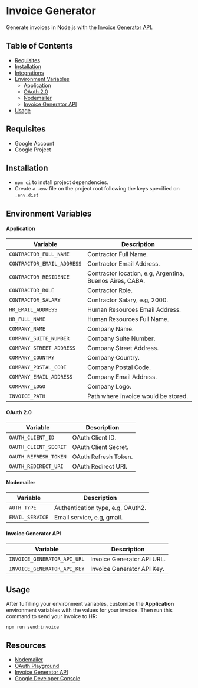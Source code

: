 Invoice Generator
========

Generate invoices in Node.js with the [Invoice Generator API](https://invoice-generator.com).

## Table of Contents

- [Requisites](#requisites)
- [Installation](#installation)
- [Integrations](#integrations)
- [Environment Variables](#environment-variables)
  - [Application](#application)
  - [OAuth 2.0](#oauth-20)
  - [Nodemailer](#nodemailer)
  - [Invoice Generator API](#invoice-generator-api)
- [Usage](#usage)

## Requisites

- Google Account
- Google Project

## Installation

- `npm ci` to install project dependencies.
- Create a `.env` file on the project root following the keys specified on `.env.dist`

## Environment Variables

#### Application

| Variable       | Description            |
| -------------- | ---------------------- |
| `CONTRACTOR_FULL_NAME`| Contractor Full Name. |
| `CONTRACTOR_EMAIL_ADDRESS`     | Contractor Email Address.   |
| `CONTRACTOR_RESIDENCE` | Contractor location, e.g, Argentina, Buenos Aires, CABA.    |
| `CONTRACTOR_ROLE` | Contractor Role.    |
| `CONTRACTOR_SALARY` | Contractor Salary, e.g, 2000.    |
| `HR_EMAIL_ADDRESS` | Human Resources Email Address.    |
| `HR_FULL_NAME` | Human Resources Full Name.    |
| `COMPANY_NAME` | Company Name.    |
| `COMPANY_SUITE_NUMBER` | Company Suite Number.    |
| `COMPANY_STREET_ADDRESS` | Company Street Address.    |
| `COMPANY_COUNTRY` | Company Country.    |
| `COMPANY_POSTAL_CODE` | Company Postal Code.    |
| `COMPANY_EMAIL_ADDRESS` | Company Email Address.    |
| `COMPANY_LOGO` | Company Logo.    |
| `INVOICE_PATH` | Path where invoice would be stored.    |

#### OAuth 2.0

| Variable       | Description            |
| -------------- | ---------------------- |
| `OAUTH_CLIENT_ID`| OAuth Client ID. |
| `OAUTH_CLIENT_SECRET`     | OAuth Client Secret.   |
| `OAUTH_REFRESH_TOKEN` | OAuth Refresh Token.    |
| `OAUTH_REDIRECT_URI` | OAuth Redirect URI.    |

#### Nodemailer

| Variable       | Description            |
| -------------- | ---------------------- |
| `AUTH_TYPE`| Authentication type, e.g, OAuth2. |
| `EMAIL_SERVICE`     | Email service, e.g, gmail.   |

#### Invoice Generator API

| Variable       | Description            |
| -------------- | ---------------------- |
| `INVOICE_GENERATOR_API_URL`| Invoice Generator API URL. |
| `INVOICE_GENERATOR_API_KEY`| Invoice Generator API Key. |

## Usage

After fulfilling your environment variables, customize the **Application** environment variables with the values for your invoice. Then run this command to send your invoice to HR:

	npm run send:invoice

## Resources

- [Nodemailer](https://nodemailer.com)
- [OAuth Playground](https://developers.google.com/oauthplayground)
- [Invoice Generator API](https://invoice-generator.com/developers)
- [Google Developer Console](https://console.cloud.google.com)